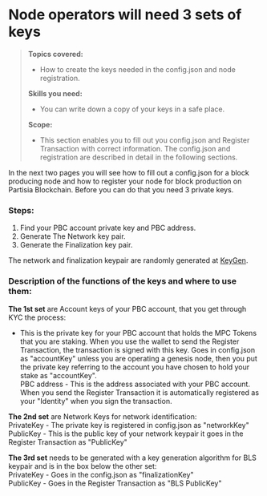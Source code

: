 # Node operators will need 3 sets of keys

>**Topics covered:**
>
> - How to create the keys needed in the config.json and node registration.  
> 
>**Skills you need:**
>
> - You can write down a copy of your keys in a safe place.
>
>**Scope:**
>
> - This section enables you to fill out you config.json and Register Transaction with correct information. The config.json and registration are described in detail in the following sections. 

In the next two pages you will see how to fill out a config.json for a block producing node and how to register your node for block production on Partisia Blockchain. Before you can do that you need 3 private keys.

### Steps:
1) Find your PBC account private key and PBC address. 
2) Generate The Network key pair.
3) Generate the Finalization key pair.

The network and finalization keypair are randomly generated at [KeyGen](https://dashboard.partisiablockchain.com/keygen).

### Description of the functions of the keys and where to use them: 

**The 1st set**  are Account keys of your PBC account, that you get through KYC the process:  
 - This is the private key for your PBC account that holds the MPC Tokens that you are staking. When you use the wallet to send the Register Transaction, the transaction is signed with this key. Goes in config.json as "accountKey" unless you are operating a genesis node, then you put the private key referring to the account you have chosen to hold your stake as "accountKey".  
PBC address - This is the address associated with your PBC account. When you send the Register Transaction it is automatically registered as your "Identity" when you sign the transaction.

**The 2nd set** are Network Keys for network identification:   
PrivateKey - The private key is registered in config.json as "networkKey"  
PublicKey - This is the public key of your network keypair it goes in the Register Transaction as "PublicKey"

**The 3rd set** needs to be generated with a key generation algorithm for BLS keypair and is in the box below the other set:  
PrivateKey - Goes in the config.json as "finalizationKey"  
PublicKey - Goes in the Register Transaction as "BLS PublicKey"
